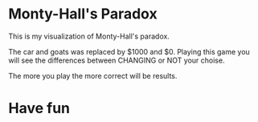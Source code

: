 # Monty-Hall's Paradox

This is my visualization of Monty-Hall's paradox.

The car and goats was replaced by $1000 and $0.
Playing this game you will see the differences between CHANGING or NOT your choise.

The more you play the more correct will be results.

# Have fun
